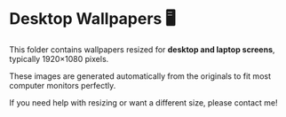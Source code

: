 # Desktop Wallpapers 🖥️

This folder contains wallpapers resized for **desktop and laptop screens**, typically 1920×1080 pixels.

These images are generated automatically from the originals to fit most computer monitors perfectly.

If you need help with resizing or want a different size, please contact me!
